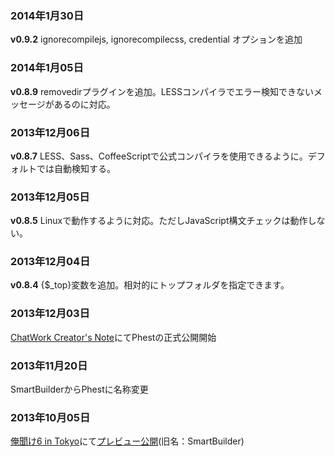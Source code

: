 ### 2014年1月30日

**v0.9.2** ignorecompilejs, ignorecompilecss, credential オプションを追加

### 2014年1月05日

**v0.8.9** removedirプラグインを追加。LESSコンパイラでエラー検知できないメッセージがあるのに対応。

### 2013年12月06日

**v0.8.7** LESS、Sass、CoffeeScriptで公式コンパイラを使用できるように。デフォルトでは自動検知する。

### 2013年12月05日

**v0.8.5** Linuxで動作するように対応。ただしJavaScript構文チェックは動作しない。

### 2013年12月04日

**v0.8.4** {$_top}変数を追加。相対的にトップフォルダを指定できます。

### 2013年12月03日

[ChatWork Creator's Note](http://c-note.chatwork.com/post/68781816704/phest-php-easy-static-site-generator)にてPhestの正式公開開始

### 2013年11月20日

SmartBuilderからPhestに名称変更

### 2013年10月05日

[俺聞け6 in Tokyo](http://www.msng.info/archives/2013/09/orekike6-schedule.php)にて[プレビュー公開](http://www.slideshare.net/mskmasaki/web-26886030)(旧名：SmartBuilder)

